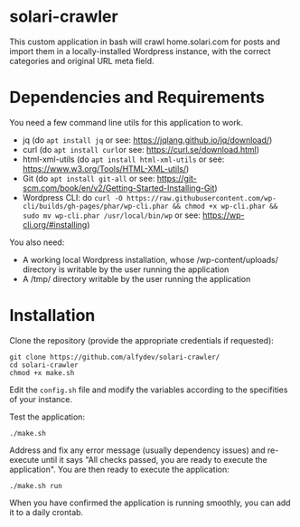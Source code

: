 # solari-crawler
This custom application in bash will crawl home.solari.com for posts and import them in a locally-installed Wordpress instance, with the correct categories and original URL meta field.

# Dependencies and Requirements
You need a few command line utils for this application to work.
* jq (do `apt install jq` or see: https://jqlang.github.io/jq/download/)
* curl (do `apt install curl`or see: https://curl.se/download.html)
* html-xml-utils (do `apt install html-xml-utils` or see: https://www.w3.org/Tools/HTML-XML-utils/)
* Git (do `apt install git-all` or see: https://git-scm.com/book/en/v2/Getting-Started-Installing-Git) 
* Wordpress CLI: do `curl -O https://raw.githubusercontent.com/wp-cli/builds/gh-pages/phar/wp-cli.phar && chmod +x wp-cli.phar && sudo mv wp-cli.phar /usr/local/bin/wp` or see: https://wp-cli.org/#installing)
  

You also need:
* A working local Wordpress installation, whose /wp-content/uploads/ directory is writable by the user running the application
* A /tmp/ directory writable by the user running the application

# Installation

Clone the repository (provide the appropriate credentials if requested):

  ```
  git clone https://github.com/alfydev/solari-crawler/
  cd solari-crawler
  chmod +x make.sh
  ```

Edit the `config.sh` file and modify the variables according to the specifities of your instance.

Test the application:

  ```./make.sh```

Address and fix any error message (usually dependency issues) and re-execute until it says "All checks passed, you are ready to execute the application". You are then ready to execute the application:

  ```./make.sh run```

When you have confirmed the application is running smoothly, you can add it to a daily crontab.


